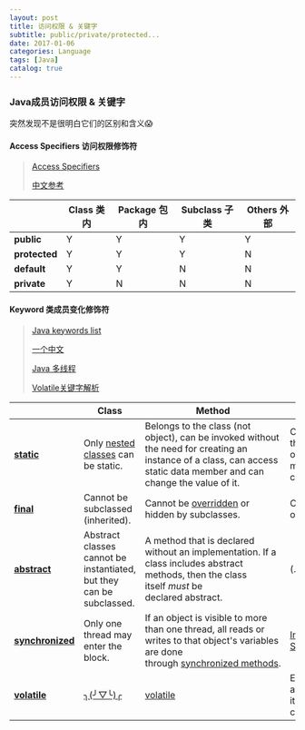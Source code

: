 ```yaml
---
layout: post
title: 访问权限 & 关键字
subtitle: public/private/protected...
date: 2017-01-06
categories: Language
tags: [Java]
catalog: true
---
```


### Java成员访问权限 & 关键字

突然发现不是很明白它们的区别和含义😱

#### Access Specifiers 访问权限修饰符

>  [Access Specifiers](https://docs.oracle.com/javase/tutorial/java/javaOO/accesscontrol.html)
>
> [中文参考](http://www.cnblogs.com/jingmengxintang/p/5898900.html)

|               | Class 类内 | Package 包内 | Subclass 子类 | Others 外部 |
| ------------- | -------- | ---------- | ----------- | --------- |
| **public**    | Y        | Y          | Y           | Y         |
| **protected** | Y        | Y          | Y           | N         |
| **default**   | Y        | Y          | N           | N         |
| **private**   | Y        | N          | N           | N         |

####  Keyword 类成员变化修饰符

> [Java keywords list](https://en.wikipedia.org/wiki/List_of_Java_keywords)
>
> [一个中文](http://11257808.blog.51cto.com/11247808/1884506)
>
> [Java 多线程](https://github.com/pzxwhc/MineKnowContainer/issues/7)
>
> [Volatile关键字解析](http://www.cnblogs.com/dolphin0520/p/3920373.html)

|                                          | Class                                    | Method                                   | Variables                                |
| ---------------------------------------- | ---------------------------------------- | ---------------------------------------- | ---------------------------------------- |
| **[static](http://www.javatpoint.com/static-keyword-in-java)** | Only [nested classes](https://docs.oracle.com/javase/tutorial/java/javaOO/nested.html) can be static. | Belongs to the class (not object),  can be invoked without the need for creating an instance of a class,  can access static data member and can change the value of it. | Can be used to refer the common property of all objects,  gets memory only once in class area. |
| **[final](https://en.wikipedia.org/wiki/Final_(Java))** | Cannot be subclassed (inherited).        | Cannot be [overridden](https://en.wikipedia.org/wiki/Method_overriding) or hidden by subclasses. | Can only be initialized once.            |
| **[abstract](http://docs.oracle.com/javase/tutorial/java/IandI/abstract.html)** | Abstract classes cannot be instantiated, but they can be subclassed. | A method that is declared without an implementation.  If a class includes abstract methods, then the class itself *must* be declared abstract. | (._.)                                    |
| **[synchronized](http://winterbe.com/posts/2015/04/30/java8-concurrency-tutorial-synchronized-locks-examples/)** | Only one thread may enter the block.     | If an object is visible to more than one thread, all reads or writes to that object's variables are done through [synchronized methods](https://docs.oracle.com/javase/tutorial/essential/concurrency/syncmeth.html). | [Intrinsic Locks and Synchronization](https://docs.oracle.com/javase/tutorial/essential/concurrency/locksync.html) |
| **[volatile](http://www.ibm.com/developerworks/cn/java/j-jtp06197.html)** | [╮(╯▽╰)╭](http://www.geeksforgeeks.org/volatile-keyword-in-java/) | [volatile](https://en.wikipedia.org/wiki/Volatile_(computer_programming)) | Every [thread](https://en.wikipedia.org/wiki/Thread_(computer_science)) accessing a volatile field will read its current value before continuing. |

